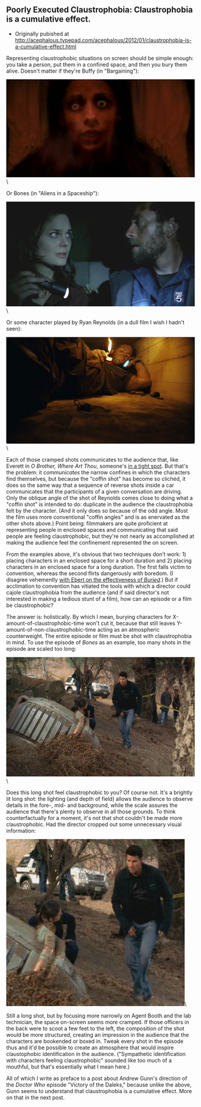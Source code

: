 ## Poorly Executed Claustrophobia: Claustrophobia is a cumulative effect.

 * Originally pubished at http://acephalous.typepad.com/acephalous/2012/01/claustrophobia-is-a-cumulative-effect.html

Representing claustrophobic situations on screen should be simple enough: you take a person, put them in a confined space, and then you bury them alive. Doesn't matter if they're Buffy (in "Bargaining"):

![Figure 01](images/themes/poorly-executed-claustrophobia/01.jpg)\

Or Bones (in "Aliens in a Spaceship"):

![Figure 02](images/themes/poorly-executed-claustrophobia/02.jpg)\

Or some character played by Ryan Reynolds (in a dull film I wish I hadn't seen):

![Figure 03](images/themes/poorly-executed-claustrophobia/03.jpg)\

Each of those cramped shots communicates to the audience that, like Everett in *O Brother, Where Art Thou*, someone's [in a tight spot](http://www.youtube.com/watch?v=tPImdMknAO4). But that's the problem: it *communicates* the narrow confines in which the characters find themselves, but because the "coffin shot" has become so clichéd, it does so the same way that a sequence of reverse shots inside a car communicates that the participants of a given conversation are driving. Only the oblique angle of the shot of Reynolds comes close to doing what a "coffin shot" is intended to do: duplicate in the audience the claustrophobia felt by the character. (And it only does so because of the odd angle. Most the film uses more conventional "coffin angles" and is as enervated as the other shots above.) Point being: filmmakers are quite proficient at representing people in enclosed spaces and communicating that said people are feeling claustrophobic, but they're not nearly as accomplished at making the audience feel the confinement represented the on screen.

From the examples above, it's obvious that two techniques don't work: 1) placing characters in an enclosed space for a short duration and 2) placing characters in an enclosed space for a long duration. The first falls victim to convention, whereas the second flirts dangerously with boredom. (I disagree vehemently [with Ebert on the effectiveness of *Buried*](http://rogerebert.suntimes.com/apps/pbcs.dll/article?AID=/20100922/REVIEWS/100929996).) But if acclimation to convention has vitiated the tools with which a director could cajole claustrophobia from the audience (and if said director's not interested in making a tedious stunt of a film), how can an episode or a film be claustrophobic?

The answer is: holistically. By which I mean, burying characters for X-amount-of-claustrophobic-time won't cut it, because that still leaves Y-amount-of-non-claustrophobic-time acting as an atmospheric counterweight. The entire episode or film must be shot with claustrophobia in mind. To use the episode of *Bones* as an example, too many shots in the episode are scaled too long:

![Figure 04](images/themes/poorly-executed-claustrophobia/04.jpg)\

Does this long shot feel claustrophobic to you? Of course not. It's a brightly lit long shot: the lighting (and depth of field) allows the audience to observe details in the fore-, mid- and background, while the scale assures the audience that there's plenty to observe in all those grounds. To think counterfactually for a moment, it's not that shot couldn't be made more claustrophobic. Had the director cropped out some unnecessary visual information:

![Figure 05](images/themes/poorly-executed-claustrophobia/05.jpg)\

Still a long shot, but by focusing more narrowly on Agent Booth and the lab technician, the space on-screen seems more cramped. If those officers in the back were to scoot a few feet to the left, the composition of the shot would be more structured, creating an impression in the audience that the characters are bookended or boxed in. Tweak every shot in the episode thus and it'd be possible to create an atmosphere that would inspire claustophobic identification in the audience. ("Sympathetic identification with characters feeling claustrophobic" sounded like too much of a mouthful, but that's essentially what I mean here.)

All of which I write as preface to a post about Andrew Gunn's direction of the *Doctor Who* episode "Victory of the Daleks," because unlike the above, Gunn seems to understand that claustrophobia is a cumulative effect. More on that in the next post.
